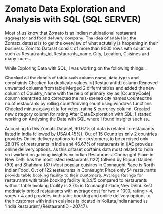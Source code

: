 # Zomato Data Exploration and Analysis with SQL (SQL SERVER)

Most of us know that Zomato is an Indian multinational restaurant aggregator and food delivery company. The idea of analysing the Zomato_dataset is to get the overview of what actutally is happening in their business. Zomato Dataset consist of more than 9000 rows with columns such as Restaurants_id, Restaurants_name, City, Location, Cuisines and many more...

While Exploring Data with SQL, I was working on the following things...

Checked all the details of table such column name, data types and constraints
Checked for duplicate values in [RestaurantId] column
Removed unwanted columns from table
Merged 2 differnt tables and added the new column of Country_Name with the help of primary key as [CountryCode] column
Identitfied and corrected the mis-spelled city names
Counted the no.of restaurants by rolling count/moving count using windows functions
Checked min,max,avg data for votes, rating & currency column.
Created new category column for rating
After Data Exploration with SQL, I started working on Analysing the Data with SQL where I found insights such as...

According to this Zomato Dataset, 90.67% of data is related to restaurants listed in India followed by USA(4.45%).
Out of 15 Countries only 2 countries provides Online delivery options to their customers, to be precised only 28.01% of restaurants in India and 46.67% of restaurants in UAE provides online delivery options.
As this dataset contains data most related to India so i worked on gaining insights on Indian Restaurants.
Connaught Place in New Delhi has the most listed restaurants (122) follwed by Rajouri Garden (99) and Shahdara (87)
Most popular cuisines in Connaught Place is North Indian Food.
Out of 122 restaurants in Connaught Place only 54 restaurants provide table booking facility to their customers.
Average Ratings for restaurants with table booking facility is 3.9/5 compared to restaurants without table booking facility is 3.7/5 in Connaught Place,New Delhi.
Best modrately priced restaurants with average cost for two < 1000, rating > 4, votes > 4 and provides both table booking and online delivery options to their customer with indian cuisines is located in Kolkata,India named as 'India Restaurant',(RestaurantID - 20747).
